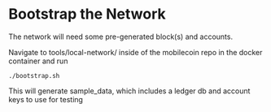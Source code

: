 # Bootstrap the Network

The network will need some pre-generated block(s) and accounts.

Navigate to tools/local-network/ inside of the mobilecoin repo in the docker container and run

```
./bootstrap.sh
```

This will generate sample\_data, which includes a ledger db and account keys to use for testing

